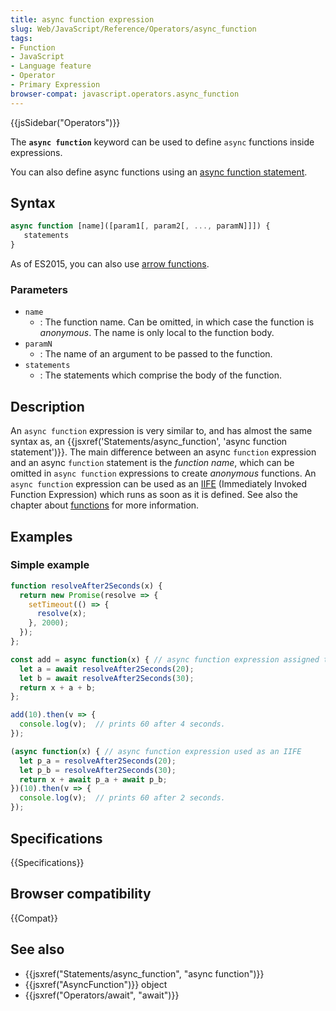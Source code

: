 ```yaml
---
title: async function expression
slug: Web/JavaScript/Reference/Operators/async_function
tags:
- Function
- JavaScript
- Language feature
- Operator
- Primary Expression
browser-compat: javascript.operators.async_function
---
```

{{jsSidebar("Operators")}}

The **`async function`** keyword can be used to define `async` functions inside
expressions.

You can also define async functions using
an [async function statement](/en-US/docs/Web/JavaScript/Reference/Statements/async_function "The async function keyword can be used to define async functions inside expressions.").

## Syntax

```js
async function [name]([param1[, param2[, ..., paramN]]]) {
   statements
}
```

As of ES2015, you can also
use [arrow functions](/en-US/docs/Web/JavaScript/Reference/Functions/Arrow_functions).

### Parameters

- `name`
  - : The function name. Can be omitted, in which case the function is
    _anonymous_. The name is only local to the function body.
- `paramN`
  - : The name of an argument to be passed to the function.
- `statements`
  - : The statements which comprise the body of the function.

## Description

An `async function` expression is very similar to, and has almost the same
syntax as, an
{{jsxref('Statements/async_function', 'async function statement')}}.
The main difference between an async `function` expression and an async
`function` statement is the _function name_, which can be omitted in
`async function` expressions to create _anonymous_ functions. An
`async function` expression can be used as an [IIFE](/en-US/docs/Glossary/IIFE)
(Immediately Invoked Function Expression) which runs as soon as it is
defined. See also the chapter about
[functions](/en-US/docs/Web/JavaScript/Reference/Functions) for more
information.

## Examples

### Simple example

```js
function resolveAfter2Seconds(x) {
  return new Promise(resolve => {
    setTimeout(() => {
      resolve(x);
    }, 2000);
  });
};

const add = async function(x) { // async function expression assigned to a variable
  let a = await resolveAfter2Seconds(20);
  let b = await resolveAfter2Seconds(30);
  return x + a + b;
};

add(10).then(v => {
  console.log(v);  // prints 60 after 4 seconds.
});

(async function(x) { // async function expression used as an IIFE
  let p_a = resolveAfter2Seconds(20);
  let p_b = resolveAfter2Seconds(30);
  return x + await p_a + await p_b;
})(10).then(v => {
  console.log(v);  // prints 60 after 2 seconds.
});
```

## Specifications

{{Specifications}}

## Browser compatibility

{{Compat}}

## See also

- {{jsxref("Statements/async_function", "async function")}}
- {{jsxref("AsyncFunction")}} object
- {{jsxref("Operators/await", "await")}}
